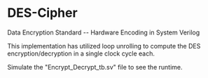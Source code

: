 # DES-Cipher
Data Encryption Standard -- Hardware Encoding in System Verilog

This implementation has utilized loop unrolling to compute the DES encryption/decryption in a single clock cycle each.

Simulate the "Encrypt_Decrypt_tb.sv" file to see the runtime.
